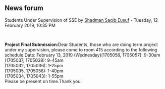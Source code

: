<h2>News forum</h2><a href="https://moodle.cse.buet.ac.bd/user/view.php?id=1531&course=399"></a>
Students Under Supervision of SSE
by <a href="https://moodle.cse.buet.ac.bd/user/view.php?id=1531&course=399">Shadman Saqib Eusuf</a> - Tuesday, 12 February 2019, 10:35 PM


 

<b>Project Final Submission:</b>Dear Students, those who are doing term project under my supervision, please come to room 415 according to the following schedule.Date: February 13, 2019 (Wednesday)(1705056, 1705057): 9-30am<br />(1705037, 1705038): 9-45am<br />(1705032, 1705036): 1-25pm<br />(1705035, 1705058): 1-40pm<br />(1705034, 1705043): 1-55pm<br />Please be present on time.Thank you.






